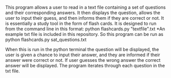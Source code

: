 This program allows a user to read in a text file containing a set of questions and their corresponding answers. It then displays the question, allows the user to input their guess, and then informs them if they are correct or not. It is essentially a study tool in the form of flash cards.
It is designed to run from the command line in this format:
          python flashcards.py "textfile".txt
          *An example txt file is included in this repository. 
So this program can be run as 
          python flashcards.py sat_questions.txt

When this is run in the python terminal the question will be displayed, the user is given a chance to input their answer, and they are informed if their answer were correct or not. If user guesses the wrong answer the correct answer will be displayed. 
The program iterates through each question in the txt file. 
